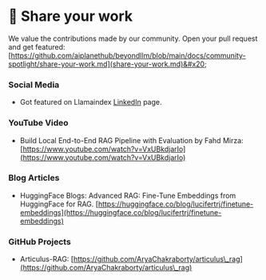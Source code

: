 # 🔄 Share your work

We value the contributions made by our community. Open your pull request and get featured: [https://github.com/aiplanethub/beyondllm/blob/main/docs/community-spotlight/share-your-work.md](share-your-work.md)&#x20;

### Social Media&#x20;

* Got featured on Llamaindex [LinkedIn](https://www.linkedin.com/posts/llamaindex\_sometimes-you-just-want-a-rag-stack-that-activity-7231089214715486208-C4PG?utm\_source=share\&utm\_medium=member\_ios) page.

### YouTube Video

* Build Local End-to-End RAG Pipeline with Evaluation by Fahd Mirza: [https://www.youtube.com/watch?v=VxUBkdjarIo](https://www.youtube.com/watch?v=VxUBkdjarIo)

### Blog Articles

* HuggingFace Blogs: Advanced RAG: Fine-Tune Embeddings from HuggingFace for RAG. [https://huggingface.co/blog/lucifertrj/finetune-embeddings](https://huggingface.co/blog/lucifertrj/finetune-embeddings)

### GitHub Projects

* Articulus-RAG: [https://github.com/AryaChakraborty/articulus\_rag](https://github.com/AryaChakraborty/articulus\_rag)
